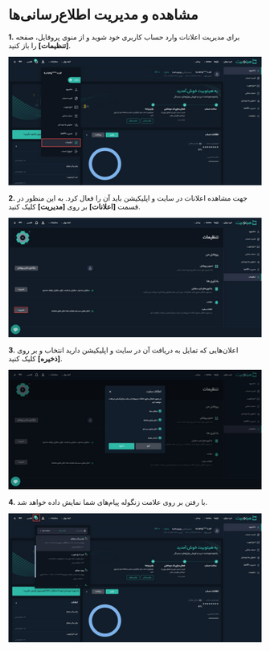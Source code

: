 # مشاهده و مدیریت اطلاع‌رسانی‌ها
**1.** برای مدیریت اعلانات وارد حساب کاربری خود شوید و از منوی پروفایل، صفحه **[تنظیمات]** را باز کنید.

![تنظیمات](./Images/settings.jpg)

**2.** جهت مشاهده اعلانات در سایت و اپلیکیشن باید آن را فعال کرد. به این منظور در قسمت **[اعلانات]**  بر روی **[مدیریت]** کلیک کنید.

![مدیریت اعلانات](./Images/notification-management.jpg)

**3.**  اعلان‌هایی که تمایل به دریافت آن در سایت و اپلیکیشن دارید انتخاب و بر روی **[ذخیره]** کلیک کنید.

![فعال‌سازی اعلانات](./Images/select-notifications.jpg)

**4.** با رفتن بر روی علامت زنگوله پیام‌های شما نمایش داده خواهد شد.

![نمایش پیام‌ها](./Images/view-notifications.jpg)
